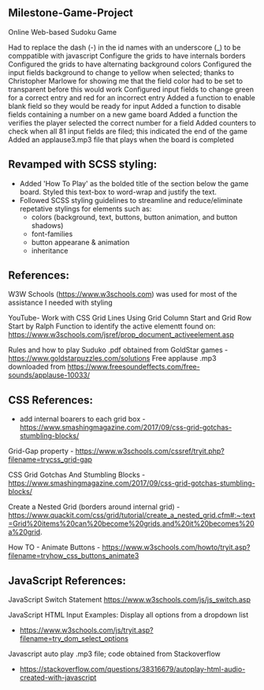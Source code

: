 ## Milestone-Game-Project
 Online Web-based Sudoku Game

Had to replace the dash (-) in the id names with an underscore (_) to be comppatible with javascript
Configure the grids to have internals borders
Configured the grids to have alternating background colors
Configured the input fields background to change to yellow when selected; thanks to Christopher Marlowe
  for showing me that the field color had to be set to transparent before this would work
Configured input fields to change green for a correct entry and red for an incorrect entry
Added a function to enable blank field so they would be ready for input
Added a function to disable fields containing a number on a new game board
Added a function the verifies the player selected the correct number for a field
Added counters to check when all 81 input fields are filed; this indicated the end of the game
Added an applause3.mp3 file that plays when the board is completed

## Revamped with SCSS styling:
- Added 'How To Play' as the bolded title of the section below the game board. Styled this 
  text-box to word-wrap and justify the text.
- Followed SCSS styling guidelines to streamline and reduce/eliminate repetative stylings for
  elements such as:
  - colors (background, text, buttons, button animation, and button shadows)
  - font-families
  - button appearane & animation
  - inheritance

## References:

W3W Schools (https://www.w3schools.com) was used for most of the assistance I needed with styling 

YouTube- Work with CSS Grid Lines Using Grid Column Start and Grid Row Start by Ralph
Function to identify the active elementt found on:  https://www.w3schools.com/jsref/prop_document_activeelement.asp

Rules and how to play Suduko .pdf obtained from GoldStar games - https://www.goldstarpuzzles.com/solutions
Free applause .mp3 downloaded from https://www.freesoundeffects.com/free-sounds/applause-10033/  

## CSS References: 
 - add internal boarers to each grid box - https://www.smashingmagazine.com/2017/09/css-grid-gotchas-stumbling-blocks/

 Grid-Gap property - https://www.w3schools.com/cssref/tryit.php?filename=trycss_grid-gap

 CSS Grid Gotchas And Stumbling Blocks - https://www.smashingmagazine.com/2017/09/css-grid-gotchas-stumbling-blocks/

 Create a Nested Grid (borders around internal grid) - https://www.quackit.com/css/grid/tutorial/create_a_nested_grid.cfm#:~:text=Grid%20items%20can%20become%20grids,and%20it%20becomes%20a%20grid.

How TO - Animate Buttons - https://www.w3schools.com/howto/tryit.asp?filename=tryhow_css_buttons_animate3

## JavaScript References:
JavaScript Switch Statement
https://www.w3schools.com/js/js_switch.asp


JavaScript HTML Input Examples: Display all options from a dropdown list
- https://www.w3schools.com/js/tryit.asp?filename=try_dom_select_options

Javascript auto play .mp3 file; code obtained from Stackoverflow
- https://stackoverflow.com/questions/38316679/autoplay-html-audio-created-with-javascript






